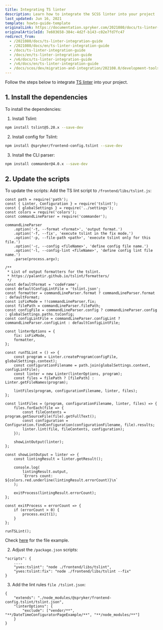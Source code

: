 ```yaml
---
title: Integrating TS linter
description: Learn how to integrate the SCSS linter into your project
last_updated: Jun 16, 2021
template: howto-guide-template
originalLink: https://documentation.spryker.com/2021080/docs/ts-linter-integration-guide
originalArticleId: 7e603658-384c-4d2f-b143-c02e7fd7fc47
redirect_from:
  - /2021080/docs/ts-linter-integration-guide
  - /2021080/docs/en/ts-linter-integration-guide
  - /docs/ts-linter-integration-guide
  - /docs/en/ts-linter-integration-guide
  - /v6/docs/ts-linter-integration-guide
  - /v6/docs/en/ts-linter-integration-guide
  - /docs/scos/dev/migration-and-integration/202108.0/development-tools/ts-linter-integration-guide.html
---
```


Follow the steps below to integrate [TS linter](/docs/scos/dev/sdk/development-tools/ts-linter.html) into your project.

## 1. Install the dependencies

To install the dependencies:
1. Install Tslint:
```bash
npm install tslint@5.20.x --save-dev
```
2. Install config for Tslint:
```bash
npm install @spryker/frontend-config.tslint --save-dev
```

3. Install the CLI parser:
```bash
npm install commander@4.0.x --save-dev
```
## 2. Update the scripts
To update the scripts:
Add the TS lint script to `/frontend/libs/tslint.js`:
```
const path = require('path');
const { Linter, Configuration } = require('tslint');
const { globalSettings } = require('../settings');
const colors = require('colors');
const commandLineParser = require('commander');

commandLineParser
    .option('-t, --format <format>', 'output format.')
    .option('-f, --fix', 'execute tslint in the fix mode.')
    .option('-p, --file-path <path>', 'execute tslint only for this file.')
    .option('-c, --config <fileName>', 'define config file name.')
    .option('-l, --config-lint <fileName>', 'define config lint file name.')
    .parse(process.argv);

/**
 * List of output formatters for the tslint.
 * https://palantir.github.io/tslint/formatters/
 */
const defaultFormat = 'codeFrame';
const defaultConfigLintFile = 'tslint.json';
const formatter = commandLineParser.format ? commandLineParser.format : defaultFormat;
const isFixMode = !!commandLineParser.fix;
const filePath = commandLineParser.filePath;
const configFile = commandLineParser.config ? commandLineParser.config : globalSettings.paths.tsConfig;
const configLintFile = commandLineParser.configLint ? commandLineParser.configLint : defaultConfigLintFile;

const linterOptions = {
    fix: isFixMode,
    formatter,
};

const runTSLint = () => {
    const program = Linter.createProgram(configFile, globalSettings.context);
    const configurationFilename = path.join(globalSettings.context, configLintFile);
    const linter = new Linter(linterOptions, program);
    const files = filePath ? [filePath] : Linter.getFileNames(program);

    lintFiles(program, configurationFilename, linter, files);
};

const lintFiles = (program, configurationFilename, linter, files) => {
    files.forEach(file => {
        const fileContents = program.getSourceFile(file).getFullText();
        const configuration = Configuration.findConfiguration(configurationFilename, file).results;
        linter.lint(file, fileContents, configuration);
    });

    showLintOutput(linter);
};

const showLintOutput = linter => {
    const lintingResult = linter.getResult();

    console.log(
        lintingResult.output,
        `Errors count: ${colors.red.underline(lintingResult.errorCount)}\n`
    );

    exitProcess(lintingResult.errorCount);
};

const exitProcess = errorCount => {
    if (errorCount > 0) {
        process.exit(1);
    }
};

runTSLint();
```
Check [here](https://github.com/spryker-shop/suite/blob/master/frontend/libs/tslint.js) for the file example.

2. Adjust the `/package.json` scripts:
```
"scripts": {
    ....
    "yves:tslint": "node ./frontend/libs/tslint",
    "yves:tslint:fix": "node ./frontend/libs/tslint --fix"
}
```
3. Add the lint rules `file /tslint.json`:
```
{
    "extends": "./node_modules/@spryker/frontend-config.tslint/tslint.json",
    "linterOptions": {
        "exclude": ["vendor/**", "**/DateTimeConfiguratorPageExample/**", "**/node_modules/**"]
    }
}
```
